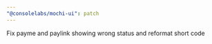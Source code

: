 ```yaml
---
"@consolelabs/mochi-ui": patch
---
```


Fix payme and paylink showing wrong status and reformat short code
